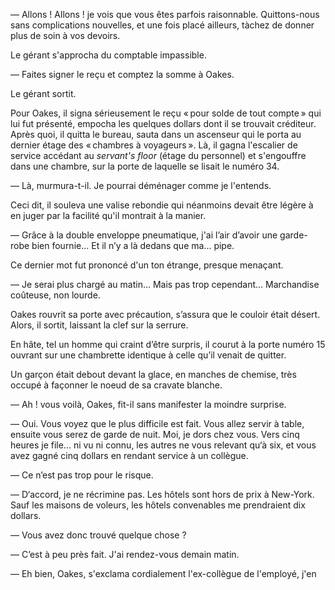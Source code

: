 — Allons ! Allons ! je vois que vous êtes parfois raisonnable. Quittons-nous
sans complications nouvelles, et une fois placé ailleurs, tàchez de donner 
plus de soin à vos devoirs.

Le gérant s'approcha du comptable impassible.

— Faites signer le reçu et comptez la somme à Oakes.

Le gérant sortit.

Pour Oakes, il signa sérieusement le reçu « pour solde de tout compte »
qui lui fut présenté, empocha les quelques dollars dont il se trouvait
créditeur. Après quoi, il quitta le bureau, sauta dans un ascenseur qui le
porta au dernier étage des « chambres à voyageurs ». Là, il gagna l'escalier
de service accédant au _servant's floor_ (étage du personnel) et s'engouffre
dans une chambre, sur la porte de laquelle se lisait le numéro 34.

— Là, murmura-t-il. Je pourrai déménager comme je l'entends.

Ceci dit, il souleva une valise rebondie qui néanmoins devait être légère
à en juger par la facilité qu'il montrait à la manier.

— Grâce à la double enveloppe pneumatique, j'ai l’air d’avoir une garde-robe
bien fournie... Et il n’y a là dedans que ma... pipe.

Ce dernier mot fut prononcé d'un ton étrange, presque menaçant.

— Je serai plus chargé au matin... Mais pas trop cependant... Marchandise
coûteuse, non lourde.

Oakes rouvrit sa porte avec précaution, s’assura que le couloir était
désert. Alors, il sortit, laissant la clef sur la serrure.

En hâte, tel un homme qui craint d’être surpris, il courut à la porte numéro
15 ouvrant sur une chambrette identique à celle qu’il venait de quitter.

Un garçon était debout devant la glace, en manches de chemise, très
occupé à façonner le noeud de sa cravate blanche.

— Ah ! vous voilà, Oakes, fit-il sans manifester la moindre surprise.

— Oui. Vous voyez que le plus difficile est fait. Vous allez servir à table,
ensuite vous serez de garde de nuit. Moi, je dors chez vous. Vers cinq heures
je file... ni vu ni connu, les autres ne vous relevant qu‘à six, et vous avez
gagné cinq dollars en rendant service à un collègue.

— Ce n’est pas trop pour le risque.

— D‘accord, je ne récrimine pas. Les hôtels sont hors de prix à New-York.
Sauf les maisons de voleurs, les hôtels convenables me prendraient dix dollars.

— Vous avez donc trouvé quelque chose ?

— C’est à peu près fait. J'ai rendez-vous demain matin.

— Eh bien, Oakes, s'exclama cordialement l'ex-collègue de l'employé, j'en
